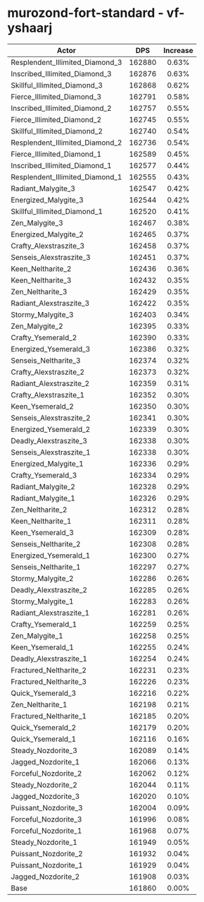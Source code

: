 # murozond-fort-standard - vf-yshaarj
| Actor | DPS | Increase |
|---|:---:|:---:|
|Resplendent_Illimited_Diamond_3|162880|0.63%|
|Inscribed_Illimited_Diamond_3|162876|0.63%|
|Skillful_Illimited_Diamond_3|162868|0.62%|
|Fierce_Illimited_Diamond_3|162791|0.58%|
|Inscribed_Illimited_Diamond_2|162757|0.55%|
|Fierce_Illimited_Diamond_2|162745|0.55%|
|Skillful_Illimited_Diamond_2|162740|0.54%|
|Resplendent_Illimited_Diamond_2|162736|0.54%|
|Fierce_Illimited_Diamond_1|162589|0.45%|
|Inscribed_Illimited_Diamond_1|162577|0.44%|
|Resplendent_Illimited_Diamond_1|162555|0.43%|
|Radiant_Malygite_3|162547|0.42%|
|Energized_Malygite_3|162544|0.42%|
|Skillful_Illimited_Diamond_1|162520|0.41%|
|Zen_Malygite_3|162467|0.38%|
|Energized_Malygite_2|162465|0.37%|
|Crafty_Alexstraszite_3|162458|0.37%|
|Senseis_Alexstraszite_3|162451|0.37%|
|Keen_Neltharite_2|162436|0.36%|
|Keen_Neltharite_3|162432|0.35%|
|Zen_Neltharite_3|162429|0.35%|
|Radiant_Alexstraszite_3|162422|0.35%|
|Stormy_Malygite_3|162403|0.34%|
|Zen_Malygite_2|162395|0.33%|
|Crafty_Ysemerald_2|162390|0.33%|
|Energized_Ysemerald_3|162386|0.32%|
|Senseis_Neltharite_3|162374|0.32%|
|Crafty_Alexstraszite_2|162373|0.32%|
|Radiant_Alexstraszite_2|162359|0.31%|
|Crafty_Alexstraszite_1|162352|0.30%|
|Keen_Ysemerald_2|162350|0.30%|
|Senseis_Alexstraszite_2|162341|0.30%|
|Energized_Ysemerald_2|162339|0.30%|
|Deadly_Alexstraszite_3|162338|0.30%|
|Senseis_Alexstraszite_1|162338|0.30%|
|Energized_Malygite_1|162336|0.29%|
|Crafty_Ysemerald_3|162334|0.29%|
|Radiant_Malygite_2|162328|0.29%|
|Radiant_Malygite_1|162326|0.29%|
|Zen_Neltharite_2|162312|0.28%|
|Keen_Neltharite_1|162311|0.28%|
|Keen_Ysemerald_3|162309|0.28%|
|Senseis_Neltharite_2|162308|0.28%|
|Energized_Ysemerald_1|162300|0.27%|
|Senseis_Neltharite_1|162297|0.27%|
|Stormy_Malygite_2|162286|0.26%|
|Deadly_Alexstraszite_2|162285|0.26%|
|Stormy_Malygite_1|162283|0.26%|
|Radiant_Alexstraszite_1|162281|0.26%|
|Crafty_Ysemerald_1|162259|0.25%|
|Zen_Malygite_1|162258|0.25%|
|Keen_Ysemerald_1|162255|0.24%|
|Deadly_Alexstraszite_1|162254|0.24%|
|Fractured_Neltharite_2|162231|0.23%|
|Fractured_Neltharite_3|162226|0.23%|
|Quick_Ysemerald_3|162216|0.22%|
|Zen_Neltharite_1|162198|0.21%|
|Fractured_Neltharite_1|162185|0.20%|
|Quick_Ysemerald_2|162179|0.20%|
|Quick_Ysemerald_1|162116|0.16%|
|Steady_Nozdorite_3|162089|0.14%|
|Jagged_Nozdorite_1|162066|0.13%|
|Forceful_Nozdorite_2|162062|0.12%|
|Steady_Nozdorite_2|162044|0.11%|
|Jagged_Nozdorite_3|162020|0.10%|
|Puissant_Nozdorite_3|162004|0.09%|
|Forceful_Nozdorite_3|161996|0.08%|
|Forceful_Nozdorite_1|161968|0.07%|
|Steady_Nozdorite_1|161949|0.05%|
|Puissant_Nozdorite_2|161932|0.04%|
|Puissant_Nozdorite_1|161929|0.04%|
|Jagged_Nozdorite_2|161908|0.03%|
|Base|161860|0.00%|
